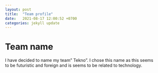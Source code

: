 ```yaml
---
layout: post
title:  "Team profile"
date:   2021-08-17 12:00:52 +0700
categories: jekyll update
---
```

# Team name
I have decided to name my team” Tekno”. I chose this name as this seems to be futuristic and foreign and is seems to be related to technology.